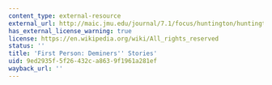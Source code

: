 ```yaml
---
content_type: external-resource
external_url: http://maic.jmu.edu/journal/7.1/focus/huntington/huntington.htm
has_external_license_warning: true
license: https://en.wikipedia.org/wiki/All_rights_reserved
status: ''
title: 'First Person: Deminers'' Stories'
uid: 9ed2935f-5f26-432c-a863-9f1961a281ef
wayback_url: ''
---
```

